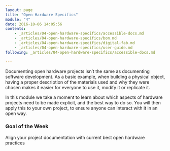 ```yaml
---
layout: page
title: "Open Hardware Specifics"
module: "4"
date: 2016-10-06 14:05:56
contents:
    - _articles/04-open-hardware-specifics/accessible-docs.md
    - _articles/04-open-hardware-specifics/bom.md
    - _articles/04-open-hardware-specifics/digital-fab.md
    - _articles/04-open-hardware-specifics/user-guide.md
following: _articles/04-open-hardware-specifics/accessible-docs.md

---
```

Documenting open hardware projects isn’t the same as documenting software development. As a basic example, when building a physical object, having a proper description of the materials used and why they were chosen makes it easier for everyone to use it, modify it or replicate it. 

In this module we take a moment to learn about which aspects of hardware projects need to be made explicit, and the best way to do so. You will then apply this to your own project, to ensure anyone can interact with it in an open way.

### Goal of the Week
Align your project documentation with current best open hardware practices
